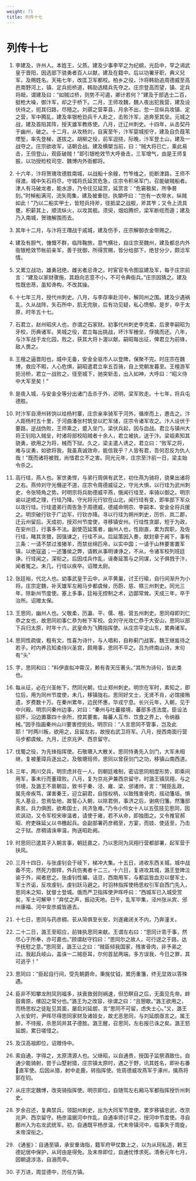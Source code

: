 ```yaml
---
weight: 71
title: 列传十七
---
```


# 列传十七

1. <span id="列传十七-1"></span>
李建及，许州人。本姓王，父质。建及少事李罕之为纪纲，光启中，罕之谒武皇于晋阳，因选部下骁勇者百人以献，建及在籍中。后以功署牙职，典义兒军，及赐姓名。天祐七年，改匡卫军都校。柏乡之役，汴将韩勍追周德威至高邑南野河上，镇、定兵扼桥道，韩勍选精兵先夺之。庄宗登高而望，镇、定兵将衄，谓建及曰：“如贼过桥，则势不可遏，卿计若何？”建及于部选士二百，挺枪大噪，御汴军，却之于桥下。二月，王师攻魏，魏人夜出犯我营，建及设伏待之，扼其归路，尽殪之。刘鄩之营莘县，月余不出，忽一旦纵兵攻镇、定之营，军中腾乱，建及率银枪劲兵千人赴之，击败汴军，追奔至其垒。元城之战，建及首陷其阵，授天雄军教练使。八月，迁辽州刺史。十四年，从击契丹于幽州，破之。十二月，从攻杨刘，自寅至午，汴军婴城拒守，建及自负葭苇堙堑，率先登梯，遂拔之。胡柳之役，前军逗挠，际晚，汴军登土山，建及一战夺之。庄宗欲收军，诘朝合战。建及横槊当前，曰：“贼大将已亡，乘此易击，王但登山，观臣破贼！”即引银枪效节大呼奋击，三军增气，由是王师复振，以功授检校司空、魏博内外衙都将。

2. <span id="列传十七-2"></span>
十六年，汴将贺瑰攻德胜南城，以战船十余艘，竹笮维之，扼断津路，王师不得渡。城中矢石将尽，守城将氏延赏危急，庄宗令积帛军门，召能破贼船者。津人有马破龙者，能水游，乃令往见延赏，延赏言：“危窘极矣，所争晷刻。”时棹船满河，流矢雨集，建及被重铠，执槊呼曰：“岂有一衣带水，纵贼如此！”乃以二船实甲士，皆短兵持斧，径抵梁之战舰，斧其笮；又令上流具甕，积薪其上，顺流纵火，以攻其舰。须臾，烟焰腾炽，梁军断缆而遁；建及乃入南城，贺瑰解围而去。

3. <span id="列传十七-3"></span>
其年十二月，与汴将王瓚战于戚城，建及伤手，庄宗解御衣金带赐之。

4. <span id="列传十七-4"></span>
建及有胆气，慷慨不群，临阵鞠旅，意气横壮，自庄宗至魏州，建及都总内外衙银枪效节帐前亲军，善于抚御，所得赏赐，皆分给部下，绝甘分少，颇洽军情。

5. <span id="列传十七-5"></span>
又累立战功，雄勇冠绝，雌劣者忌谗之。时宦官韦令图监建及军，每于庄宗前言：“建及以家财骤施，其趋向志意不小，不可令典衙兵。”庄宗因猜之。建及性既忠荩，虽知谗构，不改其操。

6. <span id="列传十七-6"></span>
十七年三月，授代州刺史。八月，与李存审赴河中，解同州之围。建及少遇祸乱，久从战阵，矢石所中，肌无完肤，后有功见疑，私心愤郁。是岁，卒于太原，时年五十七。

7. <span id="列传十七-7"></span>
石君立，赵州昭庆人也，亦谓之石家财。初事代州刺史李克柔，后隶李嗣昭为牙校，历典诸军。夹城之役，君立每出挑战，坏汴军栅垒，俘擒而还。八年，与汴军战于龙化园，败之，获其大将卜渥以献。嗣昭每出征，俾君立为前锋，敌人畏之。

8. <span id="列传十七-8"></span>
王檀之逼晋阳也，城中无备，安金全驱市人以登陴，保聚不完。时庄宗在魏博，救应不暇，人心危惧，嗣昭遣君立率五百骑，自上党朝发暮至。王檀游军扼汾桥，君立一战败之，径至城下，驰突斩击，出入如神，大呼曰：“昭义侍中大军至矣！”

9. <span id="列传十七-9"></span>
是夜入城，与安金全等分出诸门击杀于外，迟明，梁军败走。十七年，将兵屯德胜。

10. <span id="列传十七-10"></span>
时汴军自滑州转饷以给杨村寨，庄宗亲率骑军于河外，循岸而上，邀击之。汴人距杨村五十里，于河曲潘张村筑垒以贮军储，庄宗令诸军攻之。汴人设伏于要路，逆战伪败，王师乘之，蹙入垒门，梁伏兵起，因与血战。君立与镇州大将王钊陷入贼垒，时诸将部校陷贼者十余人，君立被执，送于汴。梁祖素知其骁勇，欲用之为将，械而下狱。久之，梁主遣人诱之，君立曰：“败军之将，难与议勇，如欲将我，我虽真诚效命，能信我乎？人皆有君，吾何忍反为仇人哉！”既而诸将被戮，尚惜君立不之害。同光元年，庄宗至汴前一日，梁主始令杀之。

11. <span id="列传十七-11"></span>
高行珪，燕人也。家世勇悍，与弟行周俱有武艺，初仕燕为骑将，骁果出诸将之右。燕帅刘守光僭逆不道，庄宗令周德威征之，守光大惧，以行珪为武州刺史，令张犄角之势。时明宗将兵助德威平燕，俄闻行珪至，率骑以御之。明宗谕以逆顺之理，行珪乃降。守光将元行钦在山北，闻行珪有变，即率部下军众以攻行珪。行珪遣弟行周告急于周德威，德威命明宗、李嗣本、安金全将兵援之。明宗破行钦于广边军，行钦亦降。寻以行珪为朔州刺史，历忻、岚二郡，迁云州留后。天成初，授邓州节度使，寻移镇安州。行珪性贪鄙，短于为政，在安州日，行事多不法。副使范延策者，幽州人也，性刚直，累为宾职，及佐行珪，睹其贪猥，因强谏之，行珪不从。后延策因入奏，献封章于阙下，事有三条：一请不禁过淮猪羊，而禁丝绵匹帛，以实中国；一请于山林要害置军镇，以绝寇盗；一述籓侯之弊，请敕从事明谏诤之，不从，令诸军校列班廷诤。行珪闻之，深衔之。后因戍兵作乱，诬奏延策与之同谋，父子俱戮于汴，闻者冤之。未几，行珪以疾卒。诏赠太尉。

12. <span id="列传十七-12"></span>
张廷裕，代北人也。幼事武皇于云中，从平黄巢，讨王行瑜，自行间渐升为小将。庄宗定魏，补天雄军左厢马步都虞候，历蔚、慈、隰三州刺史。同光三年，除新州节度使。塞上多事，廷裕无控制之术，边鄙常耸。天成三年，卒于治所。诏赠太保。

13. <span id="列传十七-13"></span>
王思同，幽州人也。父敬柔，历瀛、平、儒、檀、营五州刺史。思同母即刘仁恭之女也，故思同初事仁恭为帐下军校。会刘守光攻仁恭于大安山，思同以部下兵归太原，时年十六，武皇命为飞腾指挥使。从庄宗平定山东，累典诸军。

14. <span id="列传十七-14"></span>
思同性疏俊，粗有文，性喜为诗什，与人唱和，自称蓟门战客。魏王继岌待之若子。时内养吕知柔侍兴圣宫，颇用事，思同不平之。吕为终南山诗，末句有“头”

15. <span id="列传十七-15"></span>
字，思同和曰：“料伊直拟冲霄汉，赖有青天压著头。”其所为诗句，皆此类也。

16. <span id="列传十七-16"></span>
每从征，必在兴圣帐下，然同光朝，位止郑州刺史。明宗在军时，素知之，即位后，用为同州节度使，未几，移镇陇右。思同好文士，无贤不肖，必馆接贿遗，岁费数十万。在秦州累年，边民怀惠，华戎宁息。长兴元年，入朝，见于中兴殿。明宗问秦州边事，对曰：“秦州与吐蕃接境，蕃部多违法度。臣设法招怀，沿边置寨四十余所，控其要害。每蕃人互市、饮食之界上，令纳器械。”因手指画秦州山川要害控扼处。明宗曰：“人言思同不管事，岂及此耶！”时两川叛，欲用之，且留左右，故授右武卫将军。八月，授西南面行营马步都虞候。九月，迁京兆尹、西京留守。

17. <span id="列传十七-17"></span>
伐蜀之役，为先锋指挥使。石敬瑭入大散关。思同恃勇先入剑门，大军未相继，复被董璋兵逐出之。及敬瑭班师，思同以曾获剑门之功，移镇山南西道。

18. <span id="列传十七-18"></span>
三年，两川交兵，明宗虑并在一人，则朝廷难制，密诏思同相度形势，即乘间用军，事未行而董璋败。八月，复为京兆尹兼西京留守。时潞王镇凤翔，与之邻境，及潞王不禀朝旨，致书于秦、泾、雍、梁、邠诸帅，言：“贼臣乱政，属先帝疾笃，谋害秦王，迎立嗣君，自擅权柄，以致残害骨肉，摇动籓垣。惧先人基业，忽焉坠地，故誓心入朝，以除君侧，事济之后，谢病归籓。然籓邸素贫。兵力俱困，欲希国士，共济急难。”乃令小伶女十人以五弦技见思同，因欢讽动，又令军校宋审温者，请使于雍，若不从命，即独图之。又令推官郝昭、府吏硃延乂以书檄起兵。会副部署药彦稠至，方宴，而妓、使适至，乃击之于狱。彦稠请诛审温，拘送昭赴阙。

19. <span id="列传十七-19"></span>
时思同已遣其子入朝言事，朝廷嘉之，乃以思同为凤翔行营都部署，起军营于扶风。

20. <span id="列传十七-20"></span>
三月十四日，与张虔钊会于岐下，梯冲大集。十五日，进收东西关城，城中战备不完，然死力御捍，外兵伤夷者十二三。十六日，复进攻其城，潞王登陴泣谕于外，闻者悲之。张虔钊性褊，诘旦，西南用军，与都监皆血刃以督军士，军士齐诟，反攻虔钊，虔钊跃马避之。时羽林指挥使杨思权引军自西门先入，思同未之知，犹督士登城。俄而严卫指挥使尹晖呼曰：“西城军已入城受赏矣，军士可解甲！”弃仗之声，振动天地。日午，乱军毕集，泾州张从宾、邠州康福、河中安彦威皆遁去。

21. <span id="列传十七-21"></span>
十七日，思同与药彦稠、苌从简俱至长安，刘遂雍闭关不内，乃奔潼关。

22. <span id="列传十七-22"></span>
二十二日，潞王至昭应，前锋执思同来献。王谓左右曰：“思同计乖于事，然尽心于所奉，亦可嘉也。”顾谓赵守钧曰：“思同尔之故人，可行迓之于路，达予抚慰之意。”思同至，潞王让之曰：“贼臣倾我国家，残害骨肉，非予弟之过。我起兵岐山，盖诛一二贼臣耳，尔何首鼠两端，多方误我，今日之罪，其可逃乎！”

23. <span id="列传十七-23"></span>
思同曰：“臣起自行间，受先朝爵命，秉旄仗钺，累历重籓，终无显效以答殊遇。

24. <span id="列传十七-24"></span>
臣非不知攀龙附凤则福多，扶衰救弱则祸速，但恐瞑目之后，无面见先帝。衅鼓膏原，缧囚之常分也。”潞王为之改容，徐谓之曰：“且憩歇。”潞王欲用之，而杨思权之徒耻见其面，屡启刘延朗，言“思同不可留，虑失士心。”又，潞王入长安时，尹晖尽得思同家财及诸妓女，故尤恶思同，与刘延朗亟言之。属王醉，不待报，杀思同并其子德胜。潞王醒，召思同，左右报已诛之矣。潞王怒延朗，累日嗟惜之。

25. <span id="列传十七-25"></span>
及汉高祖即位，诏赠侍中。

26. <span id="列传十七-26"></span>
索自通，字得之，太原清源人也。父继昭，以自通贵，授国子监祭酒致仕。自通少能骑射，尝于山墅射猎，庄宗镇太原时，遇之于野，讯其姓名，即补右番直军使。后因从猎，射中走鹿，转指挥使。佐周德威攻燕军于涿州，擒燕将郭在钧。

27. <span id="列传十七-27"></span>
从庄宗定魏博，改突骑指挥使。明宗即位，自随驾左右厢马军都指挥授忻州刺史。

28. <span id="列传十七-28"></span>
岁余召还，复典禁兵，领韶州刺史，出为大同军节度使。累岁移镇忠武，改京兆尹、西京留守。杨彦温据河中作乱，自通率师讨平之，授河中节度使。寻自鄜州入为右龙武统军。初，自通既平杨彦温，代末帝镇河中，临事失于周旋，末帝深衔之。

29. <span id="列传十七-29"></span>
《通鉴》：自通至镇，承安重诲指，籍军府甲仗数上之，以为从珂私造，赖王德妃居中保护，从珂由是得免。及末帝即位，自通忧悸求死。清泰元年七月，因朝退涉洛，自溺而卒。

30. <span id="列传十七-30"></span>
子万进，周显德中，历任方镇。
